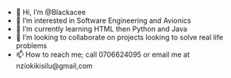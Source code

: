 - 👋 Hi, I’m @Blackacee
- 👀 I’m interested in Software Engineering and Avionics
- 🌱 I’m currently learning HTML then Python and Java
- 💞️ I’m looking to collaborate on projects looking to solve real life problems
- 📫 How to reach me; call 0706624095 or email me at nziokikisilu@gmail,com

<!---
Blackacee/Blackacee is a ✨ special ✨ repository because its `README.md` (this file) appears on your GitHub profile.
You can click the Preview link to take a look at your changes.
--->
